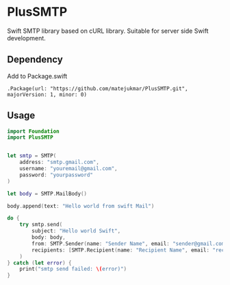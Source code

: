# PlusSMTP
Swift SMTP library based on cURL library. Suitable for server side Swift development.

## Dependency
Add to Package.swift
```
.Package(url: "https://github.com/matejukmar/PlusSMTP.git", majorVersion: 1, minor: 0)
```

## Usage

```swift
import Foundation
import PlusSMTP


let smtp = SMTP(
    address: "smtp.gmail.com",
    username: "youremail@gmail.com",
    password: "yourpassword"
)

let body = SMTP.MailBody()

body.append(text: "Hello world from swift Mail")

do {
    try smtp.send(
        subject: "Hello world Swift",
        body: body,
        from: SMTP.Sender(name: "Sender Name", email: "sender@gmail.com"),
        recipients: [SMTP.Recipient(name: "Recipient Name", email: "recipient@me.com", type: .to)]
    )
} catch (let error) {
    print("smtp send failed: \(error)")
}
```
